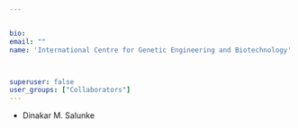 ```yaml
---


bio: 
email: ""
name: 'International Centre for Genetic Engineering and Biotechnology'



superuser: false
user_groups: ["Collaborators"]
---
```


 *	Dinakar M. Salunke
  
 


